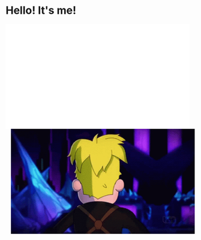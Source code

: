 # Hello! It's me!
<img align="left" width="490" height="280" src="https://github.com/varjakw/varjakw/blob/main/bio.svg">

<img align="right" width="490" height="280" src="https://github.com/varjakw/varjakw/blob/main/final-space-kiss-face.gif">









